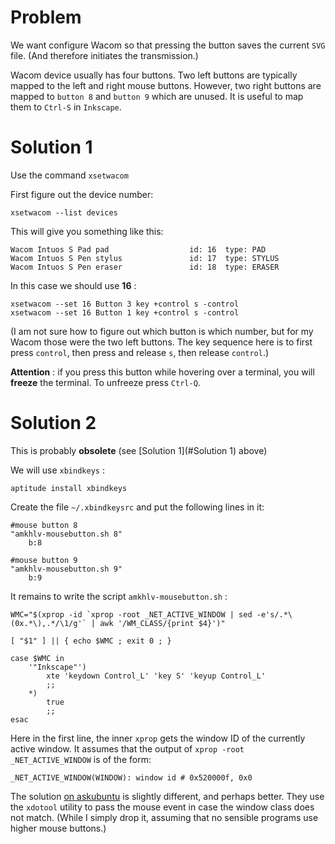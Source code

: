 Problem
=======

We want configure Wacom so that pressing the button saves the current `SVG` file. (And therefore initiates the
transmission.)

Wacom device usually has four buttons. Two left buttons are typically mapped to the left and right mouse buttons.
However, two right buttons are mapped to `button 8` and `button 9` which are unused.
It is useful to map them to `Ctrl-S` in `Inkscape`.


Solution 1
==========

Use the command `xsetwacom`

First figure out the device number:

    xsetwacom --list devices

This will give you something like this:

    Wacom Intuos S Pad pad                  id: 16  type: PAD
    Wacom Intuos S Pen stylus               id: 17  type: STYLUS
    Wacom Intuos S Pen eraser               id: 18  type: ERASER

In this case we should use __16__ :

    xsetwacom --set 16 Button 3 key +control s -control
    xsetwacom --set 16 Button 1 key +control s -control

(I am not sure how to figure out which button is which number, but for my Wacom those were the two left buttons.
The key sequence here is to first press `control`, then press and release `s`, then release `control`.)

__Attention__ : if you press this button while hovering over a terminal, you will __freeze__ the terminal. To unfreeze press `Ctrl-Q`.


Solution 2
==========

This is probably __obsolete__ (see [Solution 1](#Solution 1) above)

We will use `xbindkeys` :

    aptitude install xbindkeys

Create the file `~/.xbindkeysrc` and put the following lines in it:

    #mouse button 8
    "amkhlv-mousebutton.sh 8"
        b:8

    #mouse button 9
    "amkhlv-mousebutton.sh 9"
        b:9

It remains to write the script `amkhlv-mousebutton.sh` :

    WMC="$(xprop -id `xprop -root _NET_ACTIVE_WINDOW | sed -e's/.*\(0x.*\),.*/\1/g'` | awk '/WM_CLASS/{print $4}')"

    [ "$1" ] || { echo $WMC ; exit 0 ; }

    case $WMC in
        '"Inkscape"')
            xte 'keydown Control_L' 'key S' 'keyup Control_L'
            ;;
        *)
            true
            ;;
    esac

Here in the first line, the inner `xprop` gets the window ID of the currently active window. 
It assumes that the output of `xprop -root _NET_ACTIVE_WINDOW` is of the form:

    _NET_ACTIVE_WINDOW(WINDOW): window id # 0x520000f, 0x0

The solution [on askubuntu](http://askubuntu.com/questions/97213/application-specific-key-combination-remapping)
is slightly different, and perhaps better. They use the `xdotool` utility to pass the mouse event in case
the window class does not match. (While I simply drop it, assuming that no sensible programs use higher mouse
buttons.)

